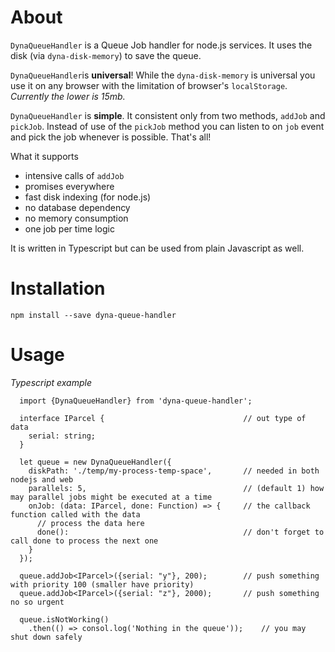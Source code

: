 ﻿# About

`DynaQueueHandler` is a Queue Job handler for node.js services. It uses the disk (via `dyna-disk-memory`) to save the queue.

`DynaQueueHandler`is **universal**! While the `dyna-disk-memory` is universal you use it on any browser with the limitation of browser's `localStorage`. _Currently the lower is 15mb._

`DynaQueueHandler` is **simple**. It consistent only from two methods, `addJob` and `pickJob`. Instead of use of the `pickJob` method you can listen to on `job` event and pick the job whenever is possible. That's all!

What it supports

- intensive calls of `addJob`
- promises everywhere
- fast disk indexing (for node.js)
- no database dependency
- no memory consumption
- one job per time logic

It is written in Typescript but can be used from plain Javascript as well.

# Installation

`npm install --save dyna-queue-handler`

# Usage
_Typescript example_

```
  import {DynaQueueHandler} from 'dyna-queue-handler';

  interface IParcel {                               // out type of data
    serial: string;
  }

  let queue = new DynaQueueHandler({
    diskPath: './temp/my-process-temp-space',       // needed in both nodejs and web
    parallels: 5,                                   // (default 1) how may parallel jobs might be executed at a time
    onJob: (data: IParcel, done: Function) => {     // the callback function called with the data
      // process the data here
      done():                                       // don't forget to call done to process the next one
    }
  });

  queue.addJob<IParcel>({serial: "y"}, 200);        // push something with priority 100 (smaller have priority)
  queue.addJob<IParcel>({serial: "z"}, 2000);       // push something no so urgent

  queue.isNotWorking()
    .then(() => consol.log('Nothing in the queue'));    // you may shut down safely

```

